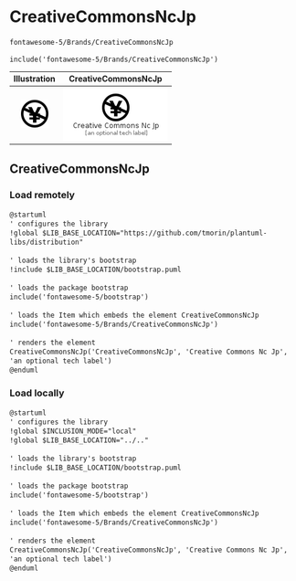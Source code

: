 # CreativeCommonsNcJp


```text
fontawesome-5/Brands/CreativeCommonsNcJp
```

```text
include('fontawesome-5/Brands/CreativeCommonsNcJp')
```



| Illustration | CreativeCommonsNcJp |
| :---: | :---: |
| ![illustration for Illustration](../../fontawesome-5/Brands/CreativeCommonsNcJp.png) | ![illustration for CreativeCommonsNcJp](../../fontawesome-5/Brands/CreativeCommonsNcJp.Local.png) |




## CreativeCommonsNcJp

### Load remotely
```plantuml
@startuml
' configures the library
!global $LIB_BASE_LOCATION="https://github.com/tmorin/plantuml-libs/distribution"

' loads the library's bootstrap
!include $LIB_BASE_LOCATION/bootstrap.puml

' loads the package bootstrap
include('fontawesome-5/bootstrap')

' loads the Item which embeds the element CreativeCommonsNcJp
include('fontawesome-5/Brands/CreativeCommonsNcJp')

' renders the element
CreativeCommonsNcJp('CreativeCommonsNcJp', 'Creative Commons Nc Jp', 'an optional tech label')
@enduml
```

### Load locally
```plantuml
@startuml
' configures the library
!global $INCLUSION_MODE="local"
!global $LIB_BASE_LOCATION="../.."

' loads the library's bootstrap
!include $LIB_BASE_LOCATION/bootstrap.puml

' loads the package bootstrap
include('fontawesome-5/bootstrap')

' loads the Item which embeds the element CreativeCommonsNcJp
include('fontawesome-5/Brands/CreativeCommonsNcJp')

' renders the element
CreativeCommonsNcJp('CreativeCommonsNcJp', 'Creative Commons Nc Jp', 'an optional tech label')
@enduml
```


